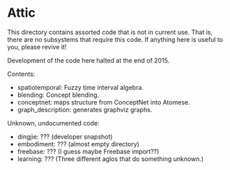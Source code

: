 Attic
=====
This directory contains assorted code that is not in current use.
That is, there are no subsystems that require this code. If anything
here is useful to you, please revive it!

Development of the code here halted at the end of 2015.

Contents:

* spatiotemporal: Fuzzy time interval algebra.
* blending: Concept blending.
* conceptnet: maps structure from ConceptNet into Atomese.
* graph_description: generates graphviz graphs.

Unknown, undocumented code:

* dingjie: ??? (developer snapshot)
* embodiment: ??? (almost empty directory)
* freebase: ??? (I guess maybe Freebase import??)
* learning: ??? (Three different aglos that do something unknown.)
